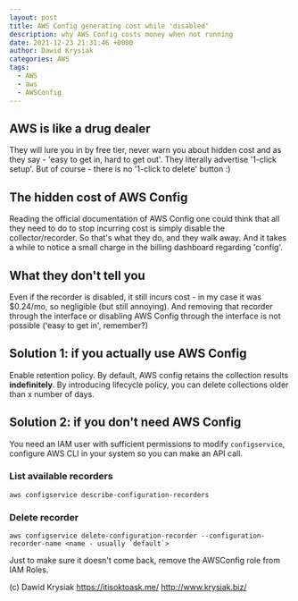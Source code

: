 ```yaml
---
layout: post
title: AWS Config generating cost while 'disabled'
description: why AWS Config costs money when not running
date: 2021-12-23 21:31:46 +0000
author: Dawid Krysiak
categories: AWS
tags:
  - AWS
  - aws
  - AWSConfig
---
```



## AWS is like a drug dealer
They will lure you in by free tier, never warn you about hidden cost and as they say - 'easy to get in, hard to get out'. They literally advertise '1-click setup'. But of course - there is no '1-click to delete' button :)

## The hidden cost of AWS Config
Reading the official documentation of AWS Config one could think that all they need to do to stop incurring cost is simply disable the collector/recorder. So that's what they do, and they walk away. And it takes a while to notice a small charge in the billing dashboard regarding 'config'.

## What they don't tell you

Even if the recorder is disabled, it still incurs cost - in my case it was $0.24/mo, so negligible (but still annoying).
And removing that recorder through the interface or disabling AWS Config through the interface is not possible ('easy to get in', remember?)

## Solution 1: if you actually use AWS Config
Enable retention policy. By default, AWS config retains the collection results **indefinitely**. By introducing lifecycle policy, you can delete collections older than x number of days.

## Solution 2: if you don't need AWS Config
You need an IAM user with sufficient permissions to modify `configservice`, configure AWS CLI in your system so you can make an API call.

### List available recorders

```
aws configservice describe-configuration-recorders
```
### Delete recorder

```
aws configservice delete-configuration-recorder --configuration-recorder-name <name - usually `default`>
```
Just to make sure it doesn't come back, remove the AWSConfig role from IAM Roles.






(c) Dawid Krysiak https://itisoktoask.me/ http://www.krysiak.biz/